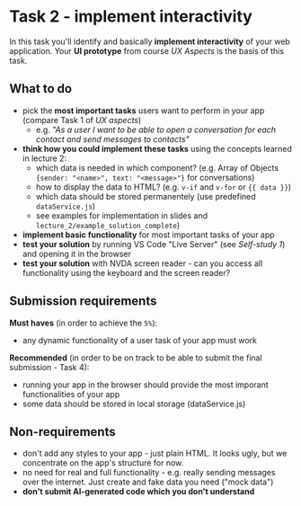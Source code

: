 # Task 2 - implement interactivity

In this task you'll identify and basically **implement interactivity** of your web application. Your **UI prototype** from course *UX Aspects* is the basis of this task.

## What to do

* pick the **most important tasks** users want to perform in your app (compare Task 1 of *UX aspects*)
   * e.g. *"As a user I want to be able to open a conversation for each contact and send messages to contacts"*
* **think how you could implement these tasks** using the concepts learned in lecture 2:
   * which data is needed in which component? (e.g. Array of Objects `{sender: "<name>", text: "<message>"}` for conversations)
   * how to display the data to HTML? (e.g. `v-if` and `v-for` or `{{ data }}`)
   * which data should be stored permanentely (use predefined `dataService.js`)
   * see examples for implementation in slides and `lecture_2/example_solution_complete`)
* **implement basic functionality** for most important tasks of your app
* **test your solution** by running VS Code "Live Server" (see *Self-study 1*) and opening it in the browser
* **test your solution** with NVDA screen reader - can you access all functionality using the keyboard and the screen reader?

## Submission requirements

**Must haves** (in order to achieve the `5%`): 
* any dynamic functionality of a user task of your app must work

**Recommended** (in order to be on track to be able to submit the final submission - Task 4):
* running your app in the browser should provide the most imporant functionalities of your app
* some data should be stored in local storage (dataService.js)

## Non-requirements

* don't add any styles to your app - just plain HTML. It looks ugly, but we concentrate on the app's structure for now.
* no need for real and full functionality - e.g. really sending messages over the internet. Just create and fake data you need ("mock data")
* **don't submit AI-generated code which you don't understand**